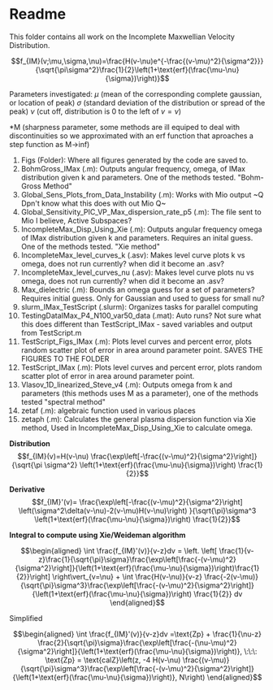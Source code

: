 # Readme
This folder contains all work on the Incomplete Maxwellian Velocity Distribution.

$$f_{IM}(v;\mu,\sigma,\nu)=\frac{H(v-\nu)e^{-\frac{(v-\mu)^2}{\sigma^2}}}{\sqrt{\pi\sigma^2}\frac{1}{2}\left(1+\text{erf}(\frac{\mu-\nu}{\sigma})\right)}$$

Parameters investigated: 
$\mu$ (mean of the corresponding complete gaussian, or location of peak)
$\sigma$ (standard deviation of the distribution or spread of the peak)
$\nu$ (cut off, distribution is 0 to the left of $v=\nu$)

*M (sharpness parameter, some methods are ill equiped to deal with discontinuities 
so we approximated with an erf function that aproaches a step function as M->inf)

1. Figs (Folder): Where all figures generated by the code are saved to.
2. BohmGross_IMax (.m): Outputs angular frequency, omega, of IMax distribution given k and parameters. One of the methods tested. "Bohm-Gross Method"
3. Global_Sens_Plots_from_Data_Instability (.m): Works with Mio output ~Q Dpn't know what this does with out Mio Q~
4. Global_Sensitivity_PIC_VP_Max_dispersion_rate_p5 (.m): The file sent to Mio I believe, Active Subspaces?
5. IncompleteMax_Disp_Using_Xie (.m): Outputs angular frequency omega of IMax distribution given k and parameters. 
Requires an inital guess. One of the methods tested. "Xie method"
6. IncompleteMax_level_curves_k (.asv): Makes level curve plots k vs omega, does not run currently? when did it become an .asv?
7. IncompleteMax_level_curves_nu (.asv): Makes level curve plots nu vs omega, does not run currently? when did it become an .asv?
8. Max_dielectric (.m): Bounds an omega guess for a set of parameters? Requires initial guess. Only for Gaussian and used to guess for small nu?
9. slurm_IMax_TestScript (.slurm): Organizes tasks for parallel computing
10. TestingDataIMax_P4_N100_var50_data (.mat): Auto runs? Not sure what this does different than TestScript_IMax - saved variables and output from TestScript.m
11. TestScript_Figs_IMax (.m): Plots level curves and percent error, plots random scatter plot of error in area around parameter point.
SAVES THE FIGURES TO THE FOLDER
12. TestScript_IMax (.m): Plots level curves and percent error, plots random scatter plot of error in area around parameter point.
13. Vlasov_1D_linearized_Steve_v4 (.m): Outputs omega from k and parameters (this methods uses M as a parameter), 
one of the methods tested "spectral method"
14. zetaf (.m): algebraic function used in various places
15. zetaph (.m): Calculates the general plasma dispersion function via Xie method, Used in IncompleteMax_Disp_Using_Xie to calculate omega.


**Distribution**
$$f_{IM}(v)=H(v-\nu) \frac{\exp\left[-\frac{(v-\mu)^2}{\sigma^2}\right]}{\sqrt{\pi \sigma^2} \left(1+\text{erf}(\frac{\mu-\nu}{\sigma})\right) \frac{1}{2}}$$

**Derivative**
$$f_{IM}'(v)= \frac{\exp\left[-\frac{(v-\mu)^2}{\sigma^2}\right] \left(\sigma^2\delta(v-\nu)-2(v-\mu)H(v-\nu)\right) }{\sqrt{\pi}\sigma^3 \left(1+\text{erf}(\frac{\mu-\nu}{\sigma})\right) \frac{1}{2}}$$

**Integral to compute using Xie/Weideman algorithm**
```math
\begin{aligned}
\int \frac{f_{IM}'(v)}{v-z}dv = \left. \left[ \frac{1}{v-z}\frac{1}{\sqrt{\pi}\sigma}\frac{\exp\left[\frac{-(v-\mu)^2}{\sigma^2}\right]}{\left(1+\text{erf}(\frac{\mu-\nu}{\sigma})\right)\frac{1}{2}}\right]  \right\vert_{v=\nu} + \int \frac{H(v-\nu)}{v-z} \frac{-2(v-\mu)}{\sqrt{\pi}\sigma^3}\frac{\exp\left[\frac{-(v-\mu)^2}{\sigma^2}\right]}{\left(1+\text{erf}(\frac{\mu-\nu}{\sigma})\right) \frac{1}{2}} dv
\end{aligned}
```
Simplified
```math
\begin{aligned}
\int \frac{f_{IM}'(v)}{v-z}dv =\text{Zp} + \frac{1}{\nu-z} \frac{2}{\sqrt{\pi}\sigma}\frac{\exp\left[\frac{-(\nu-\mu)^2}{\sigma^2}\right]}{\left(1+\text{erf}(\frac{\mu-\nu}{\sigma})\right)},
\:\:\: \text{Zp} = \text{calZ}\left(z, 
-4 H(v-\nu)  \frac{(v-\mu)}{\sqrt{\pi}\sigma^3}\frac{\exp\left[\frac{-(v-\mu)^2}{\sigma^2}\right]}{\left(1+\text{erf}(\frac{\mu-\nu}{\sigma})\right)}, N\right)
\end{aligned}
```
